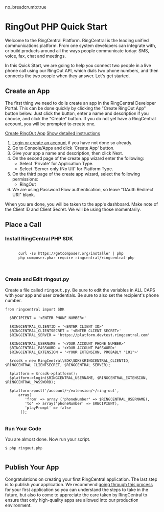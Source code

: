 no_breadcrumb:true

# RingOut PHP Quick Start

Welcome to the RingCentral Platform. RingCentral is the leading unified communications platform. From one system developers can integrate with, or build products around all the ways people communicate today: SMS, voice, fax, chat and meetings.

In this Quick Start, we are going to help you connect two people in a live phone call using our RingOut API, which dials two phone numbers, and then connects the two people when they answer. Let's get started.

## Create an App

The first thing we need to do is create an app in the RingCentral Developer Portal. This can be done quickly by clicking the "Create RingOut App" button below. Just click the button, enter a name and description if you choose, and click the "Create" button. If you do not yet have a RingCentral account, you will be prompted to create one.

<a target="_new" href="https://developer.ringcentral.com/new-app?name=SMS+Quick+Start+App&desc=A+simple+app+to+demo+sending+an+SMS+on+RingCentral&public=false&type=ServerOther&carriers=7710,7310,3420&permissions=SMS,ReadMessages&redirectUri=" class="btn btn-primary">Create RingOut App</a>
<a class="btn-link btn-collapse" data-toggle="collapse" href="#create-app-instructions" role="button" aria-expanded="false" aria-controls="create-app-instructions">Show detailed instructions</a>

<div class="collapse" id="create-app-instructions">
<ol>
<li><a href="https://developer.ringcentral.com/login.html#/">Login or create an account</a> if you have not done so already.</li>
<li>Go to Console/Apps and click 'Create App' button.</li>
<li>Give your app a name and description, then click Next.</li>
<li>On the second page of the create app wizard enter the following:
  <ul>
  <li>Select 'Private' for Application Type.</li>
  <li>Select 'Server-only (No UI)' for Platform Type.</li>
  </ul>
  </li>
  <li>On the third page of the create app wizard, select the following permissions:
    <ul>
      <li>RingOut</li>
    </ul>
    </li>
  <li>We are using Password Flow authentication, so leave "OAuth Redirect URI" blank.</li>
  </ol>
  </div>

  When you are done, you will be taken to the app's dashboard. Make note of the Client ID and Client Secret. We will be using those momentarily.

  ## Place a Call

  <h3>Install RingCentral PHP SDK</h3>

  <pre>
    <code>
      curl -sS https://getcomposer.org/installer | php
      php composer.phar require ringcentral/ringcentral-php
    </code>
  </pre>

  <h3>Create and Edit ringout.py</h3>

  <p>Create a file called <tt>ringout.py</tt>. Be sure to edit the variables in ALL CAPS with your app and user credentials. Be sure to also set the recipient's phone number.</p>

  <pre><code>from ringcentral import SDK

  $RECIPIENT = '&lt;ENTER PHONE NUMBER>'

  $RINGCENTRAL_CLIENTID = '&lt;ENTER CLIENT ID>'
  $RINGCENTRAL_CLIENTSECRET = '&lt;ENTER CLIENT SECRET>'
  $RINGCENTRAL_SERVER = 'https://platform.devtest.ringcentral.com'

  $RINGCENTRAL_USERNAME = '&lt;YOUR ACCOUNT PHONE NUMBER>'
  $RINGCENTRAL_PASSWORD = '&lt;YOUR ACCOUNT PASSWORD>'
  $RINGCENTRAL_EXTENSION = '&lt;YOUR EXTENSION, PROBABLY "101">'

  $rcsdk = new RingCentral\SDK\SDK($RINGCENTRAL_CLIENTID, $RINGCENTRAL_CLIENTSECRET, $RINGCENTRAL_SERVER);

  $platform = $rcsdk->platform();
  $platform->login($RINGCENTRAL_USERNAME, $RINGCENTRAL_EXTENSION, $RINGCENTRAL_PASSWORD);

  $platform->post('/account/~/extension/~/ring-out',
      array(
         'from' => array ('phoneNumber' => $RINGCENTRAL_USERNAME),
         'to' => array('phoneNumber' => $RECIPIENT),
         'playPrompt' => false
       ));
  </code></pre>

  <h3>Run Your Code</h3>

  <p>You are almost done. Now run your script.</p>

  <pre><code class="bash">$ php ringout.php
  </code></pre>

  ## Publish Your App

  Congratulations on creating your first RingCentral application. The last step is to publish your application. We recommend [going through this process](../basics/publish) for your first application so you can understand the steps to take in the future, but also to come to appreciate the care taken by RingCentral to ensure that only high-quality apps are allowed into our production environment.
